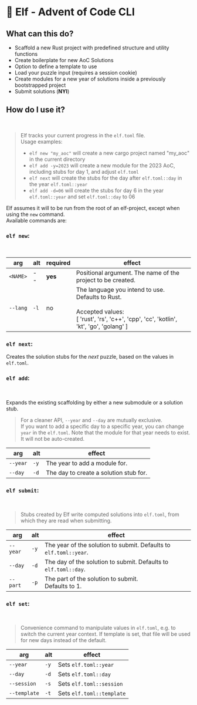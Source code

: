 # 🧝 Elf - Advent of Code CLI

## What can this do?

- Scaffold a new Rust project with predefined structure and utility functions
- Create boilerplate for new AoC Solutions
- Option to define a template to use
- Load your puzzle input (requires a session cookie)
- Create modules for a new year of solutions inside a previously bootstrapped project
- Submit solutions (**NYI**)

## How do I use it?

<br>

> Elf tracks your current progress in the `elf.toml` file.<br>
> Usage examples:
>
> - `elf new "my_aoc"` will create a new cargo project named "my_aoc" in the current directory
> - `elf add -y=2023` will create a new module for the 2023 AoC, including stubs for day 1, and adjust `elf.toml`
> - `elf next` will create the stubs for the day after `elf.toml::day` in the year `elf.toml::year`
> - `elf add -d=06` will create the stubs for day 6 in the year `elf.toml::year` and set `elf.toml::day` to 06


Elf assumes it will to be run from the root of an elf-project, except when using the `new` command.<br>
Available commands are:

### `elf new`:

<br>

| arg      | alt  | required | effect                                                                                                                                              |
| -------- | ---- | -------- |-----------------------------------------------------------------------------------------------------------------------------------------------------|
| `<NAME>` | --   | **yes**  | Positional argument. The name of the project to be created.                                                                                         |
| `--lang` | `-l` | no       | The language you intend to use. Defaults to Rust.<br><br> Accepted values: <br>[ 'rust', 'rs', 'c++', 'cpp', 'cc', 'kotlin', 'kt', 'go', 'golang' ] |

### `elf next`:

Creates the solution stubs for the _next_ puzzle, based on the values in `elf.toml`.

### `elf add`:

<br>

Expands the existing scaffolding by either a new submodule or a solution stub.

> For a cleaner API, `--year` and `--day` are mutually exclusive.<br>
> If you want to add a specific day to a specific year, you can change `year` in the `elf.toml`.
> Note that the module for that year needs to exist. It will not be auto-created.

| arg      | alt  | effect                                 |
| -------- | ---- | -------------------------------------- |
| `--year` | `-y` | The year to add a module for.          |
| `--day`  | `-d` | The day to create a solution stub for. |

### `elf submit`:

<br>

> Stubs created by Elf write computed solutions into `elf.toml`, from which they are read when submitting. <br>

| arg      | alt  | effect                                                            |
| -------- | ---- | ----------------------------------------------------------------- |
| `--year` | `-y` | The year of the solution to submit. Defaults to `elf.toml::year`. |
| `--day`  | `-d` | The day of the solution to submit. Defaults to `elf.toml::day`.   |
| `--part` | `-p` | The part of the solution to submit. <br> Defaults to 1.           |

### `elf set`:

<br>

> Convenience command to manipulate values in `elf.toml`, e.g. to switch the current year context.
> If template is set, that file will be used for new days instead of the default.

| arg          | alt  | effect                    |
| ------------ | ---- | ------------------------- |
| `--year`     | `-y` | Sets `elf.toml::year`     |
| `--day`      | `-d` | Sets `elf.toml::day`      |
| `--session`  | `-s` | Sets `elf.toml::session`  |
| `--template` | `-t` | Sets `elf.toml::template` |
